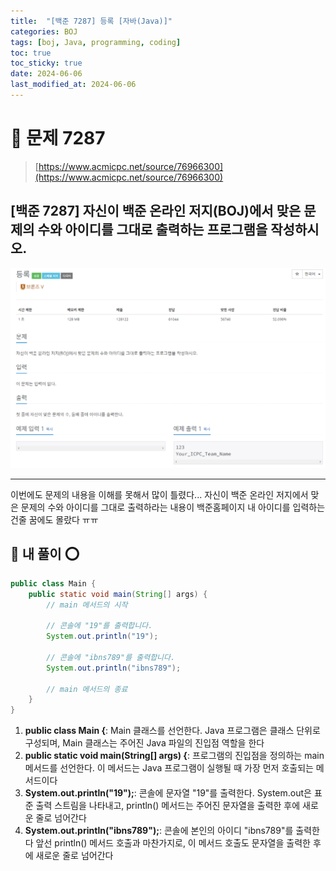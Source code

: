 ```yaml
---
title:  "[백준 7287] 등록 [자바(Java)]"
categories: BOJ
tags: [boj, Java, programming, coding]
toc: true
toc_sticky: true
date: 2024-06-06
last_modified_at: 2024-06-06
---
```


# 🚀 문제 7287

> [https://www.acmicpc.net/source/76966300](https://www.acmicpc.net/source/76966300)


## [백준 7287] 자신이 백준 온라인 저지(BOJ)에서 맞은 문제의 수와 아이디를 그대로 출력하는 프로그램을 작성하시오.

![백준 7287](/assets/images/boj7287.PNG)

---

이번에도 문제의 내용을 이해를 못해서 많이 틀렸다...
자신이 백준 온라인 저지에서 맞은 문제의 수와 아이디를 그대로 출력하라는 내용이 백준홈페이지 내 아이디를 입력하는 건줄 꿈에도 몰랐다 ㅠㅠ

## 🚀 내 풀이 ⭕

```java
public class Main {
    public static void main(String[] args) {
        // main 메서드의 시작
        
        // 콘솔에 "19"를 출력합니다.
        System.out.println("19");
        
        // 콘솔에 "ibns789"를 출력합니다.
        System.out.println("ibns789");
        
        // main 메서드의 종료
    }
}
```

1. **public class Main {**: Main 클래스를 선언한다. Java 프로그램은 클래스 단위로 구성되며, Main 클래스는 주어진 Java 파일의 진입점 역할을 한다
2. **public static void main(String[] args) {**: 프로그램의 진입점을 정의하는 main 메서드를 선언한다. 이 메서드는 Java 프로그램이 실행될 때 가장 먼저 호출되는 메서드이다
3. **System.out.println("19");**: 콘솔에 문자열 "19"를 출력한다. System.out은 표준 출력 스트림을 나타내고, println() 메서드는 주어진 문자열을 출력한 후에 새로운 줄로 넘어간다
4. **System.out.println("ibns789");**: 콘솔에 본인의 아이디 "ibns789"를 출력한다 앞선 println() 메서드 호출과 마찬가지로, 이 메서드 호출도 문자열을 출력한 후에 새로운 줄로 넘어간다
